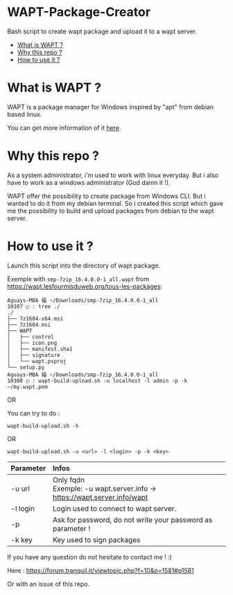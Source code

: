 WAPT-Package-Creator
===
Bash script to create wapt package and upload it to a wapt server.

- [What is WAPT ?](#what-is-wapt)
- [Why this repo ?](#why-this-repo)
- [How to use it ?](#how-to-use-it)

# What is WAPT ?

WAPT is a package manager for Windows inspired by "apt" from debian based linux.

You can get more information of it [here](http://dev.tranquil.it/wiki/WAPT_-_apt-get_pour_Windows/en).

# Why this repo ?

As a system administrator, i'm used to work with linux everyday. But i also have to work as a windows administrator (God damn it !).

WAPT offer the possibility to create package from Windows CLI. But i wanted to do it from my debian terminal. So i created this script which gave me the possibility to build and upload packages from debian to the wapt server.

# How to use it ?

Launch this script into the directory of wapt package.

Exemple with `smp-7zip_16.4.0.0-1_all.wapt` from https://wapt.lesfourmisduweb.org/tous-les-packages:

    Aguays-MBA 福 ~/Downloads/smp-7zip_16.4.0.0-1_all
    10307 ◯ : tree ./
    ./
    ├── 7z1604-x64.msi
    ├── 7z1604.msi
    ├── WAPT
    │   ├── control
    │   ├── icon.png
    │   ├── manifest.sha1
    │   ├── signature
    │   └── wapt.psproj
    └── setup.py
    Aguays-MBA 福 ~/Downloads/smp-7zip_16.4.0.0-1_all
    10308 ◯ : wapt-build-upload.sh -u localhost -l admin -p -k ~/my.wapt.pem

OR

You can try to do :

 	wapt-build-upload.sh -h

OR

 	wapt-build-upload.sh -u <url> -l <login> -p -k <key>

| Parameter | Infos     |
| :------------- | :------------- |
| -u url       | Only fqdn <br> Exemple: -u wapt.server.info -> https://wapt.server.info/wapt       |
|-l login| Login used to connect to wapt server.|
|-p| Ask for password, do not write your password as parameter !|
|-k key| Key used to sign packages |

If you have any question do not hesitate to contact me ! :)

Here : https://forum.tranquil.it/viewtopic.php?f=10&p=1581#p1581

Or with an issue of this repo.
